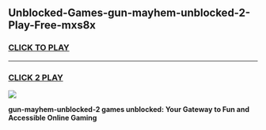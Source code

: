 
## Unblocked-Games-gun-mayhem-unblocked-2-Play-Free-mxs8x
<h3>
<a href="https://premium76.site?title=gun-mayhem-unblocked-2&ref=24M">CLICK TO PLAY</a></h3>
<hr>

<h3>
<a href="https://premium76.site?title=gun-mayhem-unblocked-2&ref=24M">CLICK 2 PLAY</a>
  
</h3>

<a href="https://premium76.site?title=gun-mayhem-unblocked-2&ref=24M"><img src="https://clearcache.store/games.png"></a>


**gun-mayhem-unblocked-2 games unblocked: Your Gateway to Fun and Accessible Online Gaming**
